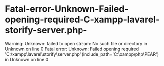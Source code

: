 # Fatal-error-Unknown-Failed-opening-required-C-xampp-lavarel-storify-server.php-
Warning: Unknown: failed to open stream: No such file or directory in Unknown on line 0  Fatal error: Unknown: Failed opening required 'C:\xampp\lavarel\storify\server.php' (include_path='C:\xampp\php\PEAR') in Unknown on line 0

